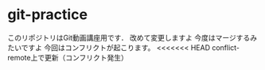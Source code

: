 # git-practice
このリポジトリはGit動画講座用です．
改めて変更しますよ
今度はマージするみたいですよ
今回はコンフリクトが起こります。
<<<<<<< HEAD
conflict-remote上で更新（コンフリクト発生）
